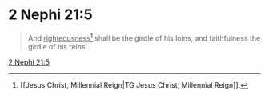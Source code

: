 # 2 Nephi 21:5

> And <u>righteousness</u>[^a] shall be the girdle of his loins, and faithfulness the girdle of his reins.

[2 Nephi 21:5](https://www.churchofjesuschrist.org/study/scriptures/bofm/2-ne/21?lang=eng&id=p5#p5)


[^a]: [[Jesus Christ, Millennial Reign|TG Jesus Christ, Millennial Reign]].  
